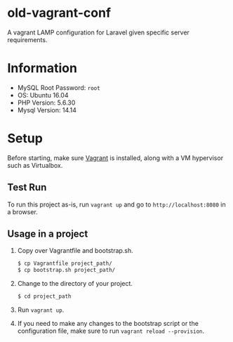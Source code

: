 # old-vagrant-conf
A vagrant LAMP configuration for Laravel given specific server requirements.

# Information
- MySQL Root Password: `root`
- OS: Ubuntu 16.04
- PHP Version: 5.6.30
- Mysql Version: 14.14

# Setup
Before starting, make sure [Vagrant](https://www.vagrantup.com/) is installed, along with a VM hypervisor such as Virtualbox.

## Test Run
To run this project as-is, run `vagrant up` and go to `http://localhost:8080` in a browser.

## Usage in a project
1. Copy over Vagrantfile and bootstrap.sh.
   ```bash
   $ cp Vagrantfile project_path/
   $ cp bootstrap.sh project_path/
   ```

2. Change to the directory of your project.
   ```bash
   $ cd project_path
   ```

2. Run `vagrant up`.

3. If you need to make any changes to the bootstrap script or the configuration file, make sure to run `vagrant reload --provision`.
